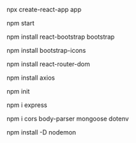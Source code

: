 npx create-react-app app

npm start

npm install react-bootstrap bootstrap

npm install bootstrap-icons

npm install react-router-dom

npm install axios



npm init

npm i express

npm i cors body-parser mongoose dotenv

npm install -D nodemon
